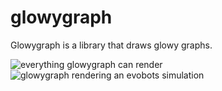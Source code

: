 # glowygraph
Glowygraph is a library that draws glowy graphs.

![everything glowygraph can render](http://i.imgur.com/KPVs9HL.png)
![glowygraph rendering an evobots simulation](http://i.imgur.com/2ZbNA9P.png)
